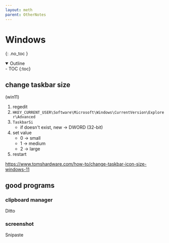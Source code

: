 ```yaml
---
layout: meth
parent: OtherNotes
---
```

# Windows
{: .no_toc }

<details open markdown="block">
  <summary>
    Outline
  </summary>
- TOC
{:toc}
</details>

## change taskbar size
(win11)
1. regedit
2. `HKEY_CURRENT_USER\Software\Microsoft\Windows\CurrentVersion\Explorer\Advanced`
3. `TaskbarSi`
	- if doesn't exist, new → DWORD (32-bit)
4. set value
	- 0 → small
	- 1 → medium
	- 2 → large
5. restart

<https://www.tomshardware.com/how-to/change-taskbar-icon-size-windows-11>

## good programs

### clipboard manager

Ditto

### screenshot

Snipaste
